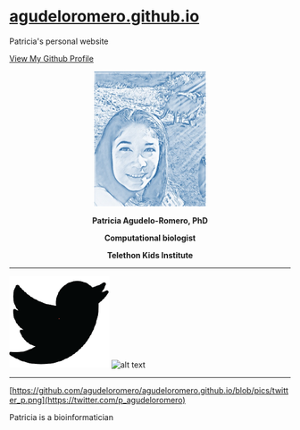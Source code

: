 # [agudeloromero.github.io](https://github.com/agudeloromero)
Patricia's personal website

[View My Github Profile](https://github.com/agudeloromero)



<p align="center">
  <img width="200" src="Patricia_photo_blue.jpg" alt="Material Bread logo">
</p>

<p align="center"> <strong> Patricia Agudelo-Romero, PhD </strong></p>
 
<p align="center"> <strong> Computational biologist </strong></p>

<p align="center"> <strong> Telethon Kids Institute </strong></p>

***

![alt text][1.1]
![alt text][2.1]

[1.1]:https://github.com/agudeloromero/agudeloromero.github.io/blob/pics/twitter_p.png
[2.1]: http://i.imgur.com/0o48UoR.png (github icon with padding)

[1]: https://twitter.com/p_agudeloromero
[2]: https://github.com/agudeloromero

***
[https://github.com/agudeloromero/agudeloromero.github.io/blob/pics/twitter_p.png](https://twitter.com/p_agudeloromero)


Patricia is a bioinformatician

